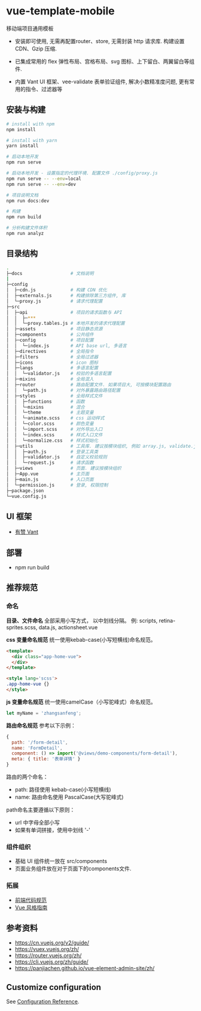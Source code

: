 # vue-template-mobile

移动端项目通用模板

- 安装即可使用, 无需再配置router、store, 无需封装 http 请求库. 构建设置 CDN、Gzip 压缩.

- 已集成常用的 flex 弹性布局、宫格布局、svg 图标、上下留白、两翼留白等组件.

- 内置 Vant UI 框架、vee-validate 表单验证组件, 解决小数精准度问题, 更有常用的指令、过滤器等


## 安装与构建

``` bash
# install with npm
npm install

# install with yarn
yarn install

# 启动本地开发
npm run serve

# 启动本地开发 - 设置指定的代理环境. 配置文件 ./config/proxy.js
npm run serve -- --env=local
npm run serve -- --env=dev

# 项目说明文档
npm run docs:dev

# 构建
npm run build

# 分析构建文件体积
npm run analyz
```

## 目录结构

```bash
.
├─docs                  # 文档说明
|
├─config
│  ├─cdn.js             # 构建 CDN 优化
│  ├─externals.js       # 构建排除第三方组件, 库
│  └─proxy.js           # 请求代理配置
├─src
│  ├─api                # 项目的请求函数与 API
│  │  ├─***
│  │  └─proxy.tables.js # 本地开发的请求代理配置
│  ├─assets             # 项目静态资源
│  ├─components         # 公共组件
│  ├─config             # 项目配置
│  │  └─index.js        # API base url, 多语言
│  ├─directives         # 全局指令
│  ├─filters            # 全局过滤器
│  ├─icons              # icon 图标  
│  ├─langs              # 多语言配置
│  │  └─validator.js    # 校验的多语言配置
│  ├─mixins             # 全局混入  
│  ├─router             # 路由配置文件. 如果项目大, 可按模块配置路由
│  │  └─path.js         # 对外暴露路由路径配置
│  ├─styles             # 全局样式文件
│  │  ├─functions       # 函数
│  │  └─mixins          # 混合
│  │  └─theme           # 主题变量
│  │  └─animate.scss    # css 运动样式
│  │  └─color.scss      # 颜色变量
│  │  └─import.scss     # 对外导出入口
│  │  └─index.scss      # 样式入口文件
│  │  └─normalize.css   # 样式初始化
│  ├─utils              # 工具库. 建议按模块组织, 例如 array.js, validate.js 等
│  │  ├─auth.js         # 登录工具类
│  │  ├─validator.js    # 自定义校验规则
│  │  └─request.js      # 请求函数
│  ├─views              # 页面. 建议按模块组织
│  ├─App.vue            # 主页面
│  ├─main.js            # 入口页面
│  └─permission.js      # 登录, 权限控制
├─package.json
└─vue.config.js
```

## UI 框架

- [有赞 Vant](https://youzan.github.io/vant)

## 部署

- npm run build

## 推荐规范

### 命名

**目录、文件命名**
全部采用小写方式， 以中划线分隔。
例: scripts, retina-sprites.scss, data.js, actionsheet.vue


**css 变量命名规范**
统一使用kebab-case(小写短横线)命名规范。

```html
<template>
  <div class="app-home-vue">
  </div>
</template>

<style lang='scss'>
.app-home-vue {}
</style>
```

**js 变量命名规范**
统一使用camelCase（小写驼峰式）命名规范。

```js
let myName = 'zhangsanfeng';
```

**路由命名规范**
参考以下示例：
```js
{
  path: '/form-detail',
  name: 'FormDetail',
  component: () => import('@views/demo-components/form-detail'),
  meta: { title: '表单详情' }
}
```

路由的两个命名：
- path: 路径使用 kebab-case(小写短横线)
- name: 路由命名使用 PascalCase(大写驼峰式)

path命名主要遵循以下原则：
- url 中字母全部小写
- 如果有单词拼接，使用中划线 '-'


### 组件组织

- 基础 UI 组件统一放在 src/components
- 页面业务组件放在对于页面下的components文件.

### 拓展
- [前端代码规范](https://www.yuque.com/gagwkz/rr9b4y)
- [Vue 风格指南](https://cn.vuejs.org/v2/style-guide/)


## 参考资料

- https://cn.vuejs.org/v2/guide/
- https://vuex.vuejs.org/zh/
- https://router.vuejs.org/zh/
- https://cli.vuejs.org/zh/guide/
- https://panjiachen.github.io/vue-element-admin-site/zh/

## Customize configuration
See [Configuration Reference](https://cli.vuejs.org/zh/config/).
